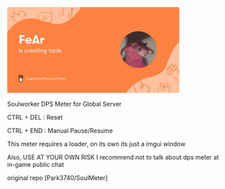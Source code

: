  <a href="https://www.buymeacoffee.com/fearr" target="_blank">
	<img
	 src="image.jpg"
	 width="400px"
	 />
 </a>

Soulworker DPS Meter for Global Server

CTRL + DEL : Reset

CTRL + END : Manual Pause/Resume

This meter requires a loader, on its own its just a imgui window

Also, USE AT YOUR OWN RISK
I recommend not to talk about dps meter at in-game public chat


original repo [Park3740/SoulMeter]

